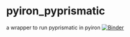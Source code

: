 # pyiron_pyprismatic
a wrapper to run pyprismatic in pyiron
[![Binder](https://mybinder.org/badge_logo.svg)](https://mybinder.org/v2/gh/NingWang1990/pyiron_pyprismatic/blob/master)
